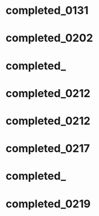 
# completed_0131
# completed_0202
# completed_
# completed_0212
# completed_0212
# completed_0217
# completed_
# completed_0219
